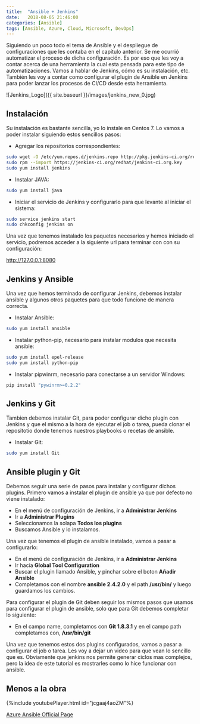 ```yaml
---
title:  "Ansible + Jenkins"
date:   2018-08-05 21:46:00
categories: [Ansible]
tags: [Ansible, Azure, Cloud, Microsoft, DevOps]
---
```

Siguiendo un poco todo el tema de Ansible y el despliegue de configuraciones que les contaba en el capítulo anterior. Se me ocurrió automatizar el proceso de dicha configuración. Es por eso que les voy a contar acerca de una herramienta la cual esta pensada para este tipo de automatizaciones. Vamos a hablar de Jenkins, cómo es su instalación, etc. También les voy a contar como configurar el plugin de Ansible en Jenkins para poder lanzar los procesos de CI/CD desde esta herramienta.

![Jenkins_Logo]({{ site.baseurl }}/images/jenkins_new_0.jpg)

## Instalación ##

Su instalación es bastante sencilla, yo lo instale en Centos 7. Lo vamos a poder instalar siguiendo estos sencillos pasos:

- Agregar los repositorios correspondientes:
```bash
sudo wget -O /etc/yum.repos.d/jenkins.repo http://pkg.jenkins-ci.org/redhat/jenkins.repo
sudo rpm --import https://jenkins-ci.org/redhat/jenkins-ci.org.key
sudo yum install jenkins
```

- Instalar JAVA:
```bash
sudo yum install java
```

- Iniciar el servicio de Jenkins y configurarlo para que levante al iniciar el sistema:
```bash
sudo service jenkins start
sudo chkconfig jenkins on
```

Una vez que tenemos instalado los paquetes necesarios y hemos iniciado el servicio, podremos acceder a la siguiente url para terminar con con su configuración:

http://127.0.0.1:8080

## Jenkins y Ansible ##

Una vez que hemos terminado de configurar Jenkins, debemos instalar ansible y algunos otros paquetes para que todo funcione de manera correcta.

- Instalar Ansible:
```bash
sudo yum install ansible
```

- Instalar python-pip, necesario para instalar modulos que necesita ansible:
```bash
sudo yum install epel-release
sudo yum install python-pip
```

- Instalar pipwinrm, necesario para conectarse a un servidor Windows:
```bash
pip install "pywinrm>=0.2.2"
```

## Jenkins y Git ##

Tambien debemos instalar Git, para poder configurar dicho plugin con Jenkins y que el mismo a la hora de ejecutar el job o tarea, pueda clonar el repositotio donde tenemos nuestros playbooks o recetas de ansible.

- Instalar Git:
```bash
sudo yum install Git
```

## Ansible plugin y Git ##

Debemos seguir una serie de pasos para instalar y configurar dichos plugins. Primero vamos a instalar el plugin de ansible ya que por defecto no viene instalado:

- En el menú de configuración de Jenkins, ir a **Administrar Jenkins**
- Ir a **Administrar Plugins**
- Seleccionamos la solapa **Todos los plugins**
- Buscamos Ansible y lo instalamos.

Una vez que tenemos el plugin de ansible instalado, vamos a pasar a configurarlo:

- En el menú de configuración de Jenkins, ir a **Administrar Jenkins**
- Ir hacia **Global Tool Configuration**
- Buscar el plugin llamado Ansible, y pinchar sobre el boton **Añadir Ansible**
- Completamos con el nombre **ansible 2.4.2.0** y el path **/usr/bin/** y luego guardamos los cambios.

Para configurar el plugin de Git deben seguir los mismos pasos que usamos para configurar el plugin de ansible, solo que para Git debemos completar lo siguiente:

- En el campo name, completamos con **Git 1.8.3.1** y en el campo path completamos con, **/usr/bin/git**

Una vez que tenemos estos dos plugins configurados, vamos a pasar a configurar el job o tarea. Les voy a dejar un video para que vean lo sencillo que es. Obviamente que jenkins nos permite generar ciclos mas complejos, pero la idea de este tutorial es mostrarles como lo hice funcionar con ansible.

## Menos a la obra ##

{%include youtubePlayer.html id="jcgaaj4aoZM"%}

[Azure Ansible Official Page][Ansible]

[Ansible]: http://docs.ansible.com/ansible/latest/scenario_guides/guide_azure.html
